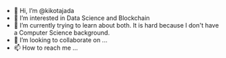 - 👋 Hi, I’m @kikotajada
- 👀 I’m interested in Data Science and Blockchain
- 🌱 I’m currently trying to learn about both. It is hard because I don't have a Computer Science background.
- 💞️ I’m looking to collaborate on ...
- 📫 How to reach me ...

<!---
kikotajada/kikotajada is a ✨ special ✨ repository because its `README.md` (this file) appears on your GitHub profile.
You can click the Preview link to take a look at your changes.
--->
